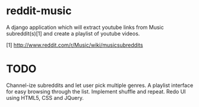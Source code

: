 reddit-music
============

A django application which will extract youtube links from Music subreddit(s)[1]
and create a playlist of youtube videos.


[1] http://www.reddit.com/r/Music/wiki/musicsubreddits


TODO
============

Channel-ize subreddits and let user pick multiple genres.
A playlist interface for easy browsing through the list.
Implement shuffle and repeat.
Redo UI using HTML5, CSS and JQuery.
